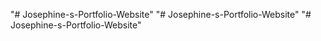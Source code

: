 "# Josephine-s-Portfolio-Website" 
"# Josephine-s-Portfolio-Website" 
"# Josephine-s-Portfolio-Website" 
